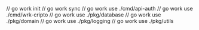 
// go work init
// go work sync
// go work use ./cmd/api-auth
// go work use ./cmd/wrk-cripto
// go work use ./pkg/database
// go work use ./pkg/domain
// go work use ./pkg/logging
// go work use ./pkg/utils

